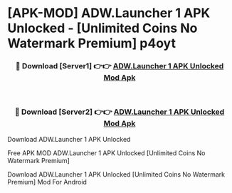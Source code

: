 # [APK-MOD] ADW.Launcher 1 APK Unlocked - [Unlimited Coins No Watermark Premium] p4oyt



<div align="center">
<h3>🔴 Download [Server1] 👉👉 <a href="https://momento.my/?title=ADW.Launcher_1_APK_Unlocked">ADW.Launcher 1 APK Unlocked Mod Apk</a></h3><br>

<h3>🔴 Download [Server2] 👉👉 <a href="https://momento.my/?title=ADW.Launcher_1_APK_Unlocked">ADW.Launcher 1 APK Unlocked Mod Apk</a></h3>
</div>



Download ADW.Launcher 1 APK Unlocked 

Free APK MOD ADW.Launcher 1 APK Unlocked [Unlimited Coins No Watermark Premium]

Download ADW.Launcher 1 APK Unlocked [Unlimited Coins No Watermark Premium] Mod For Android

